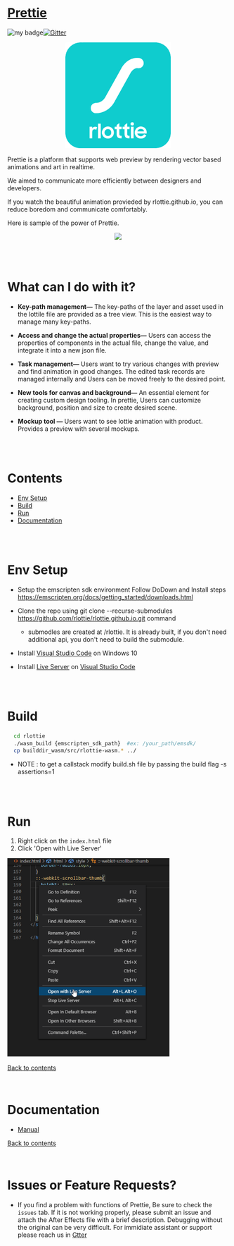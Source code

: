 # [Prettie](https://msnodeve.github.io/rlottie.github.io/) 

![my badge](https://action-badges.now.sh/rlottie/rlottie.github.io)[![Gitter](https://badges.gitter.im/rLottie-dev/community.svg)](https://gitter.im/rLottie-dev/community?utm_source=badge&utm_medium=badge&utm_campaign=pr-badge)

<p align="center">
  <img width="240" height="240" src="./.Gifs/logo.png">
</p>



Prettie is a platform that supports web preview by rendering vector based animations and art in realtime.

We aimed to communicate more efficiently between designers and developers.

If you watch the beautiful animation provieded by rlottie.github.io, you can reduce boredom and communicate comfortably.

Here is sample of the power of Prettie.



<p align="center">
  <img height="450" src="./.Gifs/main.gif">
</p>





<br>

<br>

# What can I do with it?

- **Key-path management—** The key-paths of the layer and asset used in the lottile file are provided as a tree view. This is the easiest way to manage many key-paths.

- **Access and change the actual properties—** Users can access the properties of components in the actual file, change the value, and integrate it into a new json file.

- **Task management—** Users want to try various changes with preview and find animation in good changes. The edited task records are managed internally and Users can be moved freely to the desired point.

- **New tools for canvas and background—**  An essential element for creating custom design tooling. In prettie, Users can customize background, position and size to create desired scene.

- **Mockup tool —** Users want to see lottie animation with product. Provides a preview with several mockups.

<br>

<br>

# Contents

- [Env Setup](#env-setup)
- [Build](#build)
- [Run](#run)
- [Documentation](#documentation)



<br>

<br>

# Env Setup

- Setup the emscripten sdk environment
   Follow  DoDown and Install steps https://emscripten.org/docs/getting_started/downloads.html
- Clone the repo using git clone --recurse-submodules https://github.com/rlottie/rlottie.github.io.git command
  - submodles are created at /rlottie. It is already built, if you don't need additional api, you don't need to build the submodule.

- Install [Visual Studio Code](https://code.visualstudio.com/) on Windows 10

- Install [Live Server](https://marketplace.visualstudio.com/items?itemName=ritwickdey.LiveServer) on [Visual Studio Code](https://code.visualstudio.com/)



<br>

<br>



# Build

```bash
  cd rlottie
  ./wasm_build {emscripten_sdk_path}  #ex: /your_path/emsdk/
  cp builddir_wasm/src/rlottie-wasm.* ../
```
   - NOTE : to get a callstack modify build.sh file by passing the build flag -s assertions=1



<br>

<br>



# Run
1. Right click on the `index.html` file
2. Click 'Open with Live Server'
<p>
  <img height="450" src="./.Gifs/liveserver.png">
</p>


[Back to contents](#contents)
<br>

<br>



# Documentation
- [Manual](./.Gifs/manual.md)


[Back to contents](#contents)
<br>

<br>

# Issues or Feature Requests?
 - If you find a problem with functions of Prettie, Be sure to check the `issues` tab. If it is not working properly, please submit an issue and attach the After Effects file with a brief description. Debugging without the original can be very difficult. For immidiate assistant or support please reach us in [Gtter](https://gitter.im/rLottie-dev/community?utm_source=badge&utm_medium=badge&utm_campaign=pr-badge)
